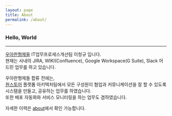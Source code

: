 ```yaml
---
layout: page
title: About
permalink: /about/
---
```

### Hello, World
---
[우아한형제들](https://www.woowahan.com/) IT업무프로세스개선팀 이청규 입니다.  
현재는 사내의 JIRA, WIKI(Confluence), Google Workspace(G Suite), Slack 어드민 업무를 하고 있습니다.  

우아한형제들 합류 전에는,  
[원스토어](https://www.onestorecorp.com/) 플랫폼 아키텍처팀에서 모든 구성원이 협업과 커뮤니케이션을 잘 할 수 있도록 시스템을 만들고, 공유하는 업무를 하였습니다.  
또한 배포 자동화와 서비스 모니터링을 하는 업무도 겸하였습니다.  

자세한 이력은 [about](https://www.notion.so/about-1f4404b241e94bd8bb3057b5729fa08b)에서 확인 가능합니다.
